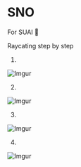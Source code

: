 # SNO
For SUAI :school:

Raycating step by step

1. 
![Imgur](https://i.imgur.com/gxlvOFV.png)

2. 
![Imgur](https://i.imgur.com/BYAGyLu.png)

3.
![Imgur](https://i.imgur.com/x4hkyWL.png)

4.
![Imgur](https://i.imgur.com/3GyHlZM.png)
